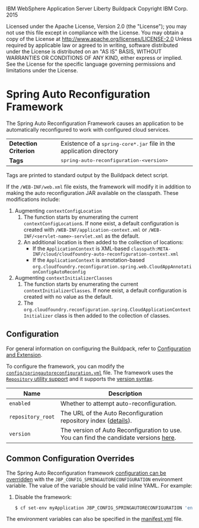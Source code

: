 IBM WebSphere Application Server Liberty Buildpack
Copyright IBM Corp. 2015

Licensed under the Apache License, Version 2.0 (the "License");
you may not use this file except in compliance with the License.
You may obtain a copy of the License at
     http://www.apache.org/licenses/LICENSE-2.0
Unless required by applicable law or agreed to in writing, software
distributed under the License is distributed on an "AS IS" BASIS,
WITHOUT WARRANTIES OR CONDITIONS OF ANY KIND, either express or implied.
See the License for the specific language governing permissions and
limitations under the License.

# Spring Auto Reconfiguration Framework
The Spring Auto Reconfiguration Framework causes an application to be automatically reconfigured to work with configured cloud services.

<table>
  <tr>
    <td><strong>Detection Criterion</strong></td><td>Existence of a <tt>spring-core*.jar</tt> file in the application directory</td>
  </tr>
  <tr>
    <td><strong>Tags</strong></td><td><tt>spring-auto-reconfiguration-&lt;version&gt;</tt></td>
  </tr>
</table>
Tags are printed to standard output by the Buildpack detect script.

If the `/WEB-INF/web.xml` file exists, the framework will modify it in addition to making the auto reconfiguration JAR available on the classpath.  These modifications include:

1. Augmenting `contextConfigLocation`
    1. The function starts by enumerating the current `contextConfigLocation`s. If none exist, a default configuration is created with `/WEB-INF/application-context.xml` or `/WEB-INF/<servlet-name>-servlet.xml` as the default.
    2. An additional location is then added to the collection of locations:
        * If the `ApplicationContext` is XML-based `classpath:META- INF/cloud/cloudfoundry-auto-reconfiguration-context.xml`
        * If the `ApplicationContext` is annotation-based `org.cloudfoundry.reconfiguration.spring.web.CloudAppAnnotationConfigAutoReconfig`
2. Augmenting `contextInitializerClasses`
    1. The function starts by enumerating the current `contextInitializerClasses`.  If none exist, a default configuration is created with no value as the default.
    2. The `org.cloudfoundry.reconfiguration.spring.CloudApplicationContextInitializer` class is then added to the collection of classes.

## Configuration
For general information on configuring the Buildpack, refer to [Configuration and Extension][].

To configure the framework, you can modify the [`config/springautoreconfiguration.yml`][] file.  The framework uses the [`Repository` utility support][repositories] and it supports the [version syntax][].

| Name | Description
| ---- | -----------
| `enabled` | Whether to attempt auto-reconfiguration.
| `repository_root` | The URL of the Auto Reconfiguration repository index ([details][repositories]).
| `version` | The version of Auto Reconfiguration to use. You can find the candidate versions [here][].

## Common Configuration Overrides

The Spring Auto Reconfiguration framework [configuration can be overridden](configuration.md) with the `JBP_CONFIG_SPRINGAUTORECONFIGURATION` environment variable. The value of the variable should be valid inline YAML. For example:

1. Disable the framework:

   ```bash
   $ cf set-env myApplication JBP_CONFIG_SPRINGAUTORECONFIGURATION 'enabled: false'
   ```

The environment variables can also be specified in the [manifest.yml](http://docs.cloudfoundry.org/devguide/deploy-apps/manifest.html) file.

[Configuration and Extension]: ../README.md#Configuration-and-Extension
[`config/springautoreconfiguration.yml`]: ../config/springautoreconfiguration.yml
[repositories]: util-repositories.md
[here]: http://download.pivotal.io.s3.amazonaws.com/auto-reconfiguration/lucid/x86_64/index.yml
[version syntax]: util-repositories.md#version-syntax-and-ordering
